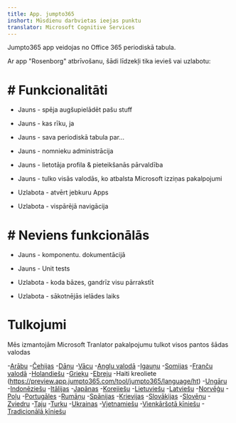 ```yaml
---
title: App. jumpto365
inshort: Mūsdienu darbvietas ieejas punktu
translator: Microsoft Cognitive Services
---
```



Jumpto365 app veidojas no Office 365 periodiskā tabula. 

Ar app "Rosenborg" atbrīvošanu, šādi līdzekļi tika ievieš vai uzlabotu:

# # Funkcionalitāti

* Jauns - spēja augšupielādēt pašu stuff

* Jauns - kas rīku, ja

* Jauns - sava periodiskā tabula par...

* Jauns - nomnieku administrācija

* Jauns - lietotāja profila & pieteikšanās pārvaldība

* Jauns - tulko visās valodās, ko atbalsta Microsoft izziņas pakalpojumi

* Uzlabota - atvērt jebkuru Apps

* Uzlabota - vispārējā navigācija

# # Neviens funkcionālās

* Jauns - komponentu. dokumentācijā

* Jauns - Unit tests

* Uzlabota - koda bāzes, gandrīz visu pārrakstīt

* Uzlabota - sākotnējās ielādes laiks


# Tulkojumi
Mēs izmantojām Microsoft Tranlator pakalpojumu tulkot visos pantos šādas valodas

-[Arābu](https://preview.app.jumpto365.com/tool/jumpto365/language/ar)
-[Čehijas](https://preview.app.jumpto365.com/tool/jumpto365/language/cs)
-[Dāņu](https://preview.app.jumpto365.com/tool/jumpto365/language/da)
-[Vācu](https://preview.app.jumpto365.com/tool/jumpto365/language/de)
-[Angļu valodā](https://preview.app.jumpto365.com/tool/jumpto365/language/en)
-[Igauņu](https://preview.app.jumpto365.com/tool/jumpto365/language/et)
-[Somijas](https://preview.app.jumpto365.com/tool/jumpto365/language/fi)
-[Franču valodā](https://preview.app.jumpto365.com/tool/jumpto365/language/fr)
-[Holandiešu](https://preview.app.jumpto365.com/tool/jumpto365/language/nl)
-[Grieķu](https://preview.app.jumpto365.com/tool/jumpto365/language/el)
-[Ebreju](https://preview.app.jumpto365.com/tool/jumpto365/language/he)
-Haiti kreoliete (https://preview.app.jumpto365.com/tool/jumpto365/language/ht)
-[Ungāru](https://preview.app.jumpto365.com/tool/jumpto365/language/hu)
-[Indonēziešu](https://preview.app.jumpto365.com/tool/jumpto365/language/id)
-[Itālijas](https://preview.app.jumpto365.com/tool/jumpto365/language/it)
-[Japānas](https://preview.app.jumpto365.com/tool/jumpto365/language/ja)
-[Korejiešu](https://preview.app.jumpto365.com/tool/jumpto365/language/ko)
-[Lietuviešu](https://preview.app.jumpto365.com/tool/jumpto365/language/lt)
-[Latviešu](https://preview.app.jumpto365.com/tool/jumpto365/language/lv)
-[Norvēģu](https://preview.app.jumpto365.com/tool/jumpto365/language/no)
-[Poļu](https://preview.app.jumpto365.com/tool/jumpto365/language/pl)
-[Portugāles](https://preview.app.jumpto365.com/tool/jumpto365/language/pt)
-[Rumāņu](https://preview.app.jumpto365.com/tool/jumpto365/language/ro)
-[Spānijas](https://preview.app.jumpto365.com/tool/jumpto365/language/es)
-[Krievijas](https://preview.app.jumpto365.com/tool/jumpto365/language/ru)
-[Slovākijas](https://preview.app.jumpto365.com/tool/jumpto365/language/sk)
-[Slovēņu](https://preview.app.jumpto365.com/tool/jumpto365/language/sl)
-[Zviedru](https://preview.app.jumpto365.com/tool/jumpto365/language/sv)
-[Taju](https://preview.app.jumpto365.com/tool/jumpto365/language/th)
-[Turku](https://preview.app.jumpto365.com/tool/jumpto365/language/tr)
-[Ukrainas](https://preview.app.jumpto365.com/tool/jumpto365/language/uk)
-[Vjetnamiešu](https://preview.app.jumpto365.com/tool/jumpto365/language/vi)
-[Vienkāršotā ķīniešu](https://preview.app.jumpto365.com/tool/jumpto365/language/zh-CHS)
-[Tradicionālā ķīniešu](https://preview.app.jumpto365.com/tool/jumpto365/language/zh-CHT)

